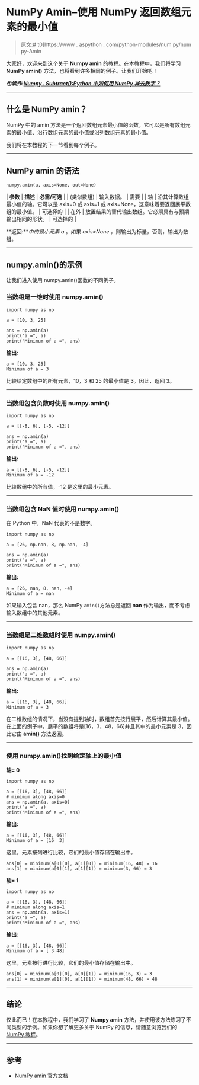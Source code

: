 # NumPy Amin–使用 NumPy 返回数组元素的最小值

> 原文:# t0]https://www . aspython . com/python-modules/num py/num py-Amin

大家好，欢迎来到这个关于 **Numpy amin** 的教程。在本教程中，我们将学习 **NumPy amin()** 方法，也将看到许多相同的例子。让我们开始吧！

***也读作:[Numpy . Subtract():Python 中如何用 NumPy 减去数字？](https://www.askpython.com/python-modules/numpy/numpy-subtract)***

* * *

## 什么是 NumPy amin？

NumPy 中的 amin 方法是一个返回数组元素最小值的函数。它可以是所有数组元素的最小值、沿行数组元素的最小值或沿列数组元素的最小值。

我们将在本教程的下一节看到每个例子。

* * *

## NumPy amin 的语法

```
numpy.amin(a, axis=None, out=None)

```

| **参数** | **描述** | **必需/可选** |
| (类似数组) | 输入数据。 | 需要 |
| 轴 | 沿其计算数组最小值的轴。它可以是 axis=0 或 axis=1 或 axis=None，这意味着要返回展平数组的最小值。 | 可选择的 |
| 在外 | 放置结果的替代输出数组。它必须具有与预期输出相同的形状。 | 可选择的 |

**返回:***中的最小元素 a* 。如果 *axis=None* ，则输出为标量，否则，输出为数组。

* * *

## numpy.amin()的示例

让我们进入使用 numpy.amin()函数的不同例子。

### 当数组是一维时使用 numpy.amin()

```
import numpy as np

a = [10, 3, 25]

ans = np.amin(a)
print("a =", a)
print("Minimum of a =", ans)

```

**输出:**

```
a = [10, 3, 25]
Minimum of a = 3

```

比较给定数组中的所有元素，10，3 和 25 的最小值是 3。因此，返回 3。

* * *

### 当数组包含负数时使用 numpy.amin()

```
import numpy as np

a = [[-8, 6], [-5, -12]]

ans = np.amin(a)
print("a =", a)
print("Minimum of a =", ans)

```

**输出:**

```
a = [[-8, 6], [-5, -12]]
Minimum of a = -12

```

比较数组中的所有值，-12 是这里的最小元素。

* * *

### 当数组包含 NaN 值时使用 numpy.amin()

在 Python 中，NaN 代表的不是数字。

```
import numpy as np

a = [26, np.nan, 8, np.nan, -4]

ans = np.amin(a)
print("a =", a)
print("Minimum of a =", ans)

```

**输出:**

```
a = [26, nan, 8, nan, -4]
Minimum of a = nan

```

如果输入包含 nan，那么 NumPy `amin()`方法总是返回 **nan** 作为输出，而不考虑输入数组中的其他元素。

* * *

### 当数组是二维数组时使用 numpy.amin()

```
import numpy as np

a = [[16, 3], [48, 66]]

ans = np.amin(a)
print("a =", a)
print("Minimum of a =", ans)

```

**输出:**

```
a = [[16, 3], [48, 66]]
Minimum of a = 3

```

在二维数组的情况下，当没有提到轴时，数组首先按行展平，然后计算其最小值。
在上面的例子中，展平的数组将是[16，3，48，66]并且其中的最小元素是 3，因此它由 **amin()** 方法返回。

* * *

### 使用 numpy.amin()找到给定轴上的最小值

**轴= 0**

```
import numpy as np

a = [[16, 3], [48, 66]]
# minimum along axis=0
ans = np.amin(a, axis=0)
print("a =", a)
print("Minimum of a =", ans)

```

**输出:**

```
a = [[16, 3], [48, 66]]
Minimum of a = [16  3]

```

这里，元素按列进行比较，它们的最小值存储在输出中。

```
ans[0] = minimum(a[0][0], a[1][0]) = minimum(16, 48) = 16
ans[1] = minimum(a[0][1], a[1][1]) = minimum(3, 66) = 3

```

**轴= 1**

```
import numpy as np

a = [[16, 3], [48, 66]]
# minimum along axis=1
ans = np.amin(a, axis=1)
print("a =", a)
print("Minimum of a =", ans)

```

**输出:**

```
a = [[16, 3], [48, 66]]
Minimum of a = [ 3 48]

```

这里，元素按行进行比较，它们的最小值存储在输出中。

```
ans[0] = minimum(a[0][0], a[0][1]) = minimum(16, 3) = 3
ans[1] = minimum(a[1][0], a[1][1]) = minimum(48, 66) = 48

```

* * *

## 结论

仅此而已！在本教程中，我们学习了 **Numpy amin** 方法，并使用该方法练习了不同类型的示例。如果你想了解更多关于 NumPy 的信息，请随意浏览我们的 [NumPy 教程](https://www.askpython.com/python-modules/numpy)。

* * *

## 参考

*   [NumPy amin 官方文档](https://numpy.org/doc/stable/reference/generated/numpy.amin.html)